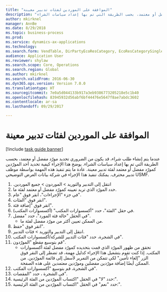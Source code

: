 ```yaml
--- 
title: "الموافقة على الموردين لفئات تدبير معينة"
description: "عندما يتم إنشاء طلب شراء، قد يكون من الضروري تحديد مورّد مفضل أو معتمد، بحسب الطريقة التي تم بها إعداد سياسات الشراء."
author: mkirknel
manager: AnnBe
ms.date: 8/29/2018
ms.topic: business-process
ms.prod: 
ms.service: dynamics-ax-applications
ms.technology: 
ms.search.form: VendTable, DirPartyEcoResCategory, EcoResCategorySingleLookup, ProcCategoryHierarchyManagement
audience: Application User
ms.reviewer: shylaw
ms.search.scope: Core, Operations
ms.search.region: Global
ms.author: mkirknel
ms.search.validFrom: 2016-06-30
ms.dyn365.ops.version: Version 7.0.0
ms.translationtype: HT
ms.sourcegitcommit: 7e0a5d044133b917a3eb9386773205218e5c1b40
ms.openlocfilehash: 83945932d56abf6bf44476e5647f8ae7abdc3602
ms.contentlocale: ar-sa
ms.lasthandoff: 09/29/2017

---
```

# <a name="approve-vendors-for-specific-procurement-categories"></a>الموافقة على الموردين لفئات تدبير معينة

[!include [task guide banner](../../includes/task-guide-banner.md)]

عندما يتم إنشاء طلب شراء، قد يكون من الضروري تحديد مورّد مفضل أو معتمد، بحسب الطريقة التي تم بها إعداد سياسات الشراء. يوضح هذا الإجراء كيفية تحديد أحد المورّدين كمورّد مفضل أو معتمد لفئة تدبير معينة. عادة ما يتم تنفيذ هذه المهمة بواسطة موظف تدبير محترف. يمكنك تنفيذ هذا الإجراء في شركة بيانات العرض التوضيحي USMF.

1. انتقل إلى ‏‫التدبير والتوريد > الموردون > جميع الموردين.
2. حدد المورّد الذي تريد تعيينه كمورّد مفضل أو معتمد لفئة ما.
3. في جزء "الإجراءات"، انقر فوق "عام".
4. انقر فوق "الفئات".
5. انقر فوق "إضافة فئة".
6. في حقل "الفئة"، حدد "أكسسوارات المكتب" (أكسسوارات المكتب).
7. في الحقل "حالة فئة المورد‬"، حدد "مفضل".
    * من الممكن تعيين أكثر من مورّد مفضل لفئة ما.  
8. انقر فوق "حفظ".
9. انتقل إلى التدبير والتوريد > فئات التدبير.
10. في الشجرة، حدد "فئات التدبير للشركة/أكسسوارات المكتب".
11. قم بتوسيع مقطع "المورّدون".
    * تحقق من ظهور المورّد الذي قمت بتحديده كمورّد مفضل لفئة أكسسوارات المكتب. إذا كنت تقوم بتشغيل هذا الإجراء كدليل مهمة، قد تضطر إلى النقر فوق الزر "إلغاء تأمين" لكي تتمكن من التمرير لأسفل إلى قائمة المورّدين.  من الممكن أيضًا إضافة مورّدين مفضلين ومورّدين معتمدين على هذه الصفحة.  
12. في الشجرة، قم بتوسيع "أكسسوارات المكتب".
13. في الشجرة ، حدد "المقصات".
14. حدد "لا" في الحقل "اكتساب المورّدين من الفئة الرئيسية:".
15. حدد "نعم" في الحقل "اكتساب المورّدين من الفئة الرئيسية:".


